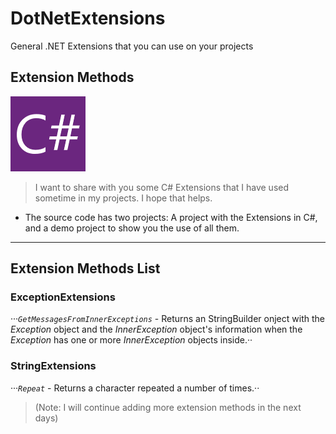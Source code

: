 # DotNetExtensions
General .NET Extensions that you can use on your projects

## Extension Methods
![C# Logo](/images/CSharp.png)

> I want to share with you  some C# Extensions that I have used sometime in my projects.
> I hope that helps.

* The source code has two projects:
A project with the Extensions in C#, and a demo project to show you the use of all them.

***

## Extension Methods List

### **ExceptionExtensions**
···*`GetMessagesFromInnerExceptions`* - Returns an StringBuilder onject with the *Exception* object and the *InnerException* object's information when the *Exception* has one or more *InnerException* objects inside.··

### **StringExtensions** 
···*`Repeat`* - Returns a character repeated a number of times.··

> (Note: I will continue adding more extension methods in the next days)
